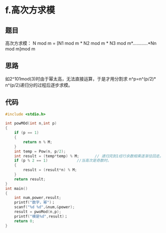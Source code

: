 # f.高次方求模

## 题目

高次方求模： N mod m = [N1 mod m * N2 mod m * N3 mod m*…………*Nn mod m]mod m 

## 思路

 如2^101mod(3)时由于幂太高，无法直接运算，于是才用分割求 n^p=n^(p/2)* n^(p/2)递归分的过程后逐步求模。 

## 代码

```C
#include <stdio.h>
 
int powMOd(int n,int p)
{
    if (p == 1)
	{
		return n % M;
	}
	int temp = Pow(n, p/2);
	int result = (temp*temp) % M;		// 递归完到1经行余数相乘逐渐往回走。
	if (p % 2 == 1)				//当高次是奇数时。
	{
		result = (result*n) % M;
	}
	return result;
}
int main()
{
    int num,power,result;
    printf("数字，幂")；
    scanf("%d %d",&num,&power);
   	result = pwoMod(n,p);
	printf("模是%d",result)；
    return 0;
}
```

